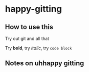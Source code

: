# happy-gitting

## How to use this

Try out git and all that

Try **bold**, try _italic_, try `code block`

## Notes on uhhappy gitting